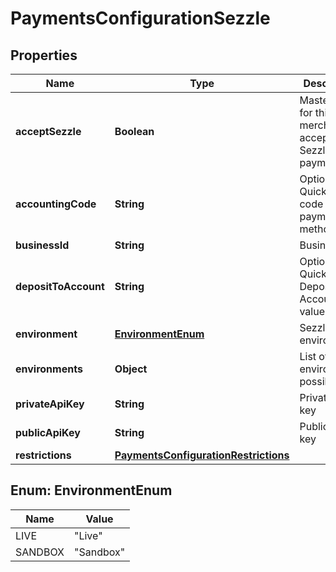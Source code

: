 
# PaymentsConfigurationSezzle

## Properties
Name | Type | Description | Notes
------------ | ------------- | ------------- | -------------
**acceptSezzle** | **Boolean** | Master flag for this merchant accepting Sezzle payments |  [optional]
**accountingCode** | **String** | Optional Quickbooks code for this payment method |  [optional]
**businessId** | **String** | Business ID |  [optional]
**depositToAccount** | **String** | Optional Quickbooks Deposit to Account value |  [optional]
**environment** | [**EnvironmentEnum**](#EnvironmentEnum) | Sezzle environment |  [optional]
**environments** | **Object** | List of environments possible |  [optional]
**privateApiKey** | **String** | Private API key |  [optional]
**publicApiKey** | **String** | Public API key |  [optional]
**restrictions** | [**PaymentsConfigurationRestrictions**](PaymentsConfigurationRestrictions.md) |  |  [optional]


<a name="EnvironmentEnum"></a>
## Enum: EnvironmentEnum
Name | Value
---- | -----
LIVE | &quot;Live&quot;
SANDBOX | &quot;Sandbox&quot;



